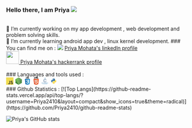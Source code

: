 ### Hello there, I am Priya <img src="https://raw.githubusercontent.com/MartinHeinz/MartinHeinz/master/wave.gif" width="30px">
<br>
🔭 I’m currently working on my app development , web development and problem solving skills. <br>
🌱 I’m currently learning android app dev , linux kernel development.
 ### You can find me on :
<img src="https://neilpatel.com/wp-content/uploads/2017/05/LinkedIn.jpg" width="35px"> <a href="https://www.linkedin.com/in/priya-mohata-a02170196">  Priya Mohata's linkedln profile</a><br>
<img src="https://upload.wikimedia.org/wikipedia/commons/4/40/HackerRank_Icon-1000px.png" height="35px" width="35px"><a href="https://www.hackerrank.com/mohatapriya">  Priya Mohata's hackerrank profile</a><br>
<br>
### Languages and tools used :<br>
<code><img height="20" src="https://raw.githubusercontent.com/github/explore/80688e429a7d4ef2fca1e82350fe8e3517d3494d/topics/javascript/javascript.png"></code>
<code><img height="20" src="https://raw.githubusercontent.com/github/explore/80688e429a7d4ef2fca1e82350fe8e3517d3494d/topics/nodejs/nodejs.png"></code>
<code><img height="20" src="https://raw.githubusercontent.com/github/explore/80688e429a7d4ef2fca1e82350fe8e3517d3494d/topics/css/css.png"></code>
<code><img height="20" src="https://raw.githubusercontent.com/github/explore/80688e429a7d4ef2fca1e82350fe8e3517d3494d/topics/html/html.png"></code>
<code><img height="20" src="https://raw.githubusercontent.com/github/explore/80688e429a7d4ef2fca1e82350fe8e3517d3494d/topics/c/c.png"></code>
<code><img height="20" src="https://raw.githubusercontent.com/github/explore/80688e429a7d4ef2fca1e82350fe8e3517d3494d/topics/python/python.png"></code>
<br>
### Github Statistics :
[![Top Langs](https://github-readme-stats.vercel.app/api/top-langs/?username=Priya2410&layout=compact&show_icons=true&theme=radical)](https://github.com/Priya2410/github-readme-stats)

  ![Priya's GitHub stats](https://github-readme-stats.vercel.app/api?username=Priya2410&show_icons=true&theme=radical)
<!--
**Priya2410/Priya2410** is a ✨ _special_ ✨ repository because its `README.md` (this file) appears on your GitHub profile.

Here are some ideas to get you started:

- 🔭 I’m currently working on my app development , web development and problem solving skills.
- 📫 How to reach me: 
<link href="
- 😄 Pronouns: ...
- ⚡ Fun fact: ...
-->
